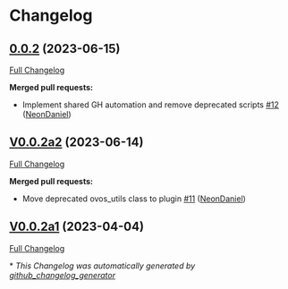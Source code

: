 # Changelog

## [0.0.2](https://github.com/OpenVoiceOS/ovos-PHAL-plugin-alsa/tree/0.0.2) (2023-06-15)

[Full Changelog](https://github.com/OpenVoiceOS/ovos-PHAL-plugin-alsa/compare/V0.0.2a2...0.0.2)

**Merged pull requests:**

- Implement shared GH automation and remove deprecated scripts [\#12](https://github.com/OpenVoiceOS/ovos-PHAL-plugin-alsa/pull/12) ([NeonDaniel](https://github.com/NeonDaniel))

## [V0.0.2a2](https://github.com/OpenVoiceOS/ovos-PHAL-plugin-alsa/tree/V0.0.2a2) (2023-06-14)

[Full Changelog](https://github.com/OpenVoiceOS/ovos-PHAL-plugin-alsa/compare/V0.0.2a1...V0.0.2a2)

**Merged pull requests:**

- Move deprecated ovos\_utils class to plugin [\#11](https://github.com/OpenVoiceOS/ovos-PHAL-plugin-alsa/pull/11) ([NeonDaniel](https://github.com/NeonDaniel))

## [V0.0.2a1](https://github.com/OpenVoiceOS/ovos-PHAL-plugin-alsa/tree/V0.0.2a1) (2023-04-04)

[Full Changelog](https://github.com/OpenVoiceOS/ovos-PHAL-plugin-alsa/compare/V0.0.1...V0.0.2a1)



\* *This Changelog was automatically generated by [github_changelog_generator](https://github.com/github-changelog-generator/github-changelog-generator)*
